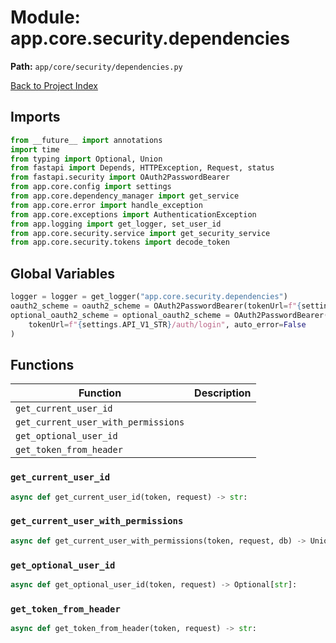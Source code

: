# Module: app.core.security.dependencies

**Path:** `app/core/security/dependencies.py`

[Back to Project Index](../../../../index.md)

## Imports
```python
from __future__ import annotations
import time
from typing import Optional, Union
from fastapi import Depends, HTTPException, Request, status
from fastapi.security import OAuth2PasswordBearer
from app.core.config import settings
from app.core.dependency_manager import get_service
from app.core.error import handle_exception
from app.core.exceptions import AuthenticationException
from app.logging import get_logger, set_user_id
from app.core.security.service import get_security_service
from app.core.security.tokens import decode_token
```

## Global Variables
```python
logger = logger = get_logger("app.core.security.dependencies")
oauth2_scheme = oauth2_scheme = OAuth2PasswordBearer(tokenUrl=f"{settings.API_V1_STR}/auth/login")
optional_oauth2_scheme = optional_oauth2_scheme = OAuth2PasswordBearer(
    tokenUrl=f"{settings.API_V1_STR}/auth/login", auto_error=False
)
```

## Functions

| Function | Description |
| --- | --- |
| `get_current_user_id` |  |
| `get_current_user_with_permissions` |  |
| `get_optional_user_id` |  |
| `get_token_from_header` |  |

### `get_current_user_id`
```python
async def get_current_user_id(token, request) -> str:
```

### `get_current_user_with_permissions`
```python
async def get_current_user_with_permissions(token, request, db) -> Union[(dict, Any)]:
```

### `get_optional_user_id`
```python
async def get_optional_user_id(token, request) -> Optional[str]:
```

### `get_token_from_header`
```python
async def get_token_from_header(token, request) -> str:
```
